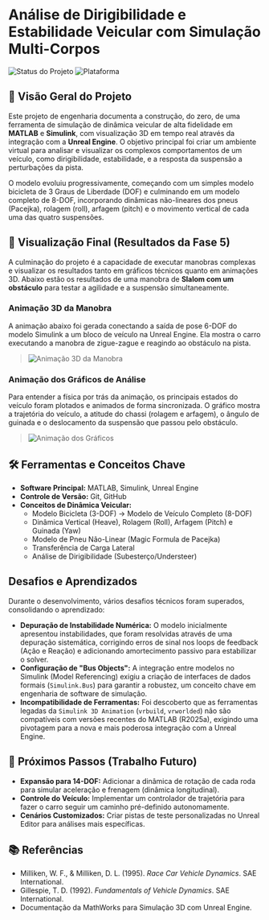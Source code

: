 # Análise de Dirigibilidade e Estabilidade Veicular com Simulação Multi-Corpos

![Status do Projeto](https://img.shields.io/badge/Projeto-Concluído-brightgreen)
![Plataforma](https://img.shields.io/badge/Plataforma-MATLAB%2C%20Simulink%2C%20Unreal%20Engine-blueviolet)

## 🎯 Visão Geral do Projeto

Este projeto de engenharia documenta a construção, do zero, de uma ferramenta de simulação de dinâmica veicular de alta fidelidade em **MATLAB** e **Simulink**, com visualização 3D em tempo real através da integração com a **Unreal Engine**. O objetivo principal foi criar um ambiente virtual para analisar e visualizar os complexos comportamentos de um veículo, como dirigibilidade, estabilidade, e a resposta da suspensão a perturbações da pista.

O modelo evoluiu progressivamente, começando com um simples modelo bicicleta de 3 Graus de Liberdade (DOF) e culminando em um modelo completo de 8-DOF, incorporando dinâmicas não-lineares dos pneus (Pacejka), rolagem (roll), arfagem (pitch) e o movimento vertical de cada uma das quatro suspensões.

## 🎥 Visualização Final (Resultados da Fase 5)

A culminação do projeto é a capacidade de executar manobras complexas e visualizar os resultados tanto em gráficos técnicos quanto em animações 3D. Abaixo estão os resultados de uma manobra de **Slalom com um obstáculo** para testar a agilidade e a suspensão simultaneamente.

### Animação 3D da Manobra

A animação abaixo foi gerada conectando a saída de pose 6-DOF do modelo Simulink a um bloco de veículo na Unreal Engine. Ela mostra o carro executando a manobra de zigue-zague e reagindo ao obstáculo na pista.

> ![Animação 3D da Manobra](03_Resultados/animacao_slalom_3d.gif)

### Animação dos Gráficos de Análise

Para entender a física por trás da animação, os principais estados do veículo foram plotados e animados de forma sincronizada. O gráfico mostra a trajetória do veículo, a atitude do chassi (rolagem e arfagem), o ângulo de guinada e o deslocamento da suspensão que passou pelo obstáculo.

> ![Animação dos Gráficos](03_Resultados/animacao_graficos_2d.gif)

## 🛠️ Ferramentas e Conceitos Chave

* **Software Principal:** MATLAB, Simulink, Unreal Engine
* **Controle de Versão:** Git, GitHub
* **Conceitos de Dinâmica Veicular:**
    * Modelo Bicicleta (3-DOF) -> Modelo de Veículo Completo (8-DOF)
    * Dinâmica Vertical (Heave), Rolagem (Roll), Arfagem (Pitch) e Guinada (Yaw)
    * Modelo de Pneu Não-Linear (Magic Formula de Pacejka)
    * Transferência de Carga Lateral
    * Análise de Dirigibilidade (Subesterço/Understeer)

## Desafios e Aprendizados

Durante o desenvolvimento, vários desafios técnicos foram superados, consolidando o aprendizado:
* **Depuração de Instabilidade Numérica:** O modelo inicialmente apresentou instabilidades, que foram resolvidas através de uma depuração sistemática, corrigindo erros de sinal nos loops de feedback (Ação e Reação) e adicionando amortecimento passivo para estabilizar o solver.
* **Configuração de "Bus Objects":** A integração entre modelos no Simulink (Model Referencing) exigiu a criação de interfaces de dados formais (`Simulink.Bus`) para garantir a robustez, um conceito chave em engenharia de software de simulação.
* **Incompatibilidade de Ferramentas:** Foi descoberto que as ferramentas legadas da `Simulink 3D Animation` (`vrbuild`, `vrworlded`) não são compatíveis com versões recentes do MATLAB (R2025a), exigindo uma pivotagem para a nova e mais poderosa integração com a Unreal Engine.

## 🔮 Próximos Passos (Trabalho Futuro)

* **Expansão para 14-DOF:** Adicionar a dinâmica de rotação de cada roda para simular aceleração e frenagem (dinâmica longitudinal).
* **Controle do Veículo:** Implementar um controlador de trajetória para fazer o carro seguir um caminho pré-definido autonomamente.
* **Cenários Customizados:** Criar pistas de teste personalizadas no Unreal Editor para análises mais específicas.

## 📚 Referências

* Milliken, W. F., & Milliken, D. L. (1995). *Race Car Vehicle Dynamics*. SAE International.
* Gillespie, T. D. (1992). *Fundamentals of Vehicle Dynamics*. SAE International.
* Documentação da MathWorks para Simulação 3D com Unreal Engine.